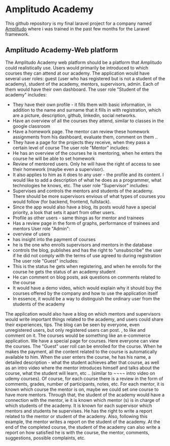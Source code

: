 # Amplitudo Academy

This github repository is my final laravel project for a company named [Amplitudo](https://amplitudo.me/) where i was trained in the past few months for the Laravel framework.

## Amplitudo Academy-Web platform

The Amplitudo Academy web platform should be a platform that Amplitudo could realistically use. Users would primarily be introduced to which courses they can attend at our academy. The application would have several user roles: guest (user who has registered but is not a student of the academy), student of the academy, mentors, supervisors, admin. Each of them would have their own dashboard.
The user role "Student of the academy" includes:
- They have their own profile - it fills them with basic information, in addition to the name and surname that it fills in with registration, which are a picture, description, github, linkedin, social networks.
- Have an overview of all the courses they attend, similar to classes in the google classroom
- Have a homework page. The mentor can review these homework assignments from his dashboard, evaluate them, comment on them ..
- They have a page for the projects they receive, when they pass a certain level of course
The user role "Mentor" includes:
- He has an overview of the courses he is mentoring, when he enters the course he will be able to set homework
- Review of mentored users. Only he will have the right of access to see their homework (maybe even a supervisor).
- It also applies to him as it does to any user - the profile and its content. I would like to add a description of what he does as a programmer, what technologies he knows, etc.
The user role "Supervisor" includes:
- Supervises and controls the mentors and students of the academy. There should be more supervisors envious of what types of courses you would follow (for backend, frontend, fullstack).
- Since the app would also have a blog, its posts would have a special priority, a look that sets it apart from other users.
- Profile as other users - same things as for mentor and trainees
- Has a review page in the form of graphs, performance of trainees and mentors
User role "Admin":
- overview of users
- has insight into the payment of courses
- he is the one who enrolls supervisors and mentors in the database
- controls the blog, publishes and has the right to "unsubscribe" the user if he did not comply with the terms of use agreed to during registration
The user role "Guest" includes:
- This is the status he gets when registering, and when he enrolls for the course he gets the status of an academy student
- He can comment on blog posts, ask questions on comments related to the course
- It would have a demo video, which would explain why it should buy the courses offered by the company and how to use the application itself
- In essence, it would be a way to distinguish the ordinary user from the students of the academy

The application would also have a blog on which mentors and supervisors would write important things related to the academy, and users could share their experiences, tips. The blog can be seen by everyone, even unregistered users, but only registered users can post. , to like and comment on it. The courses would be something like an e-commerce application. We have a special page for courses. Here everyone can view the courses. The "Guest" user roll can be enrolled for the course. When he makes the payment, all the content related to the course is automatically available to him. When the user enters the course, he has his name, a detailed description - what the student achieves after that course, as well as an intro video where the mentor introduces himself and talks about the course, what the student will learn, etc .. (similar to ¬¬¬¬ intro video on udemy courses). Of course, for each course there is a review in the form of comments, grades, number of participants, notes, etc. For each mentor, it is known which course the mentor is on, maybe we could set one course to have more mentors. Through that, the student of the academy would have a connection with the mentor, ie it is known which mentor (s) is in charge of which students of the academy. It is known for each supervisor which mentors and students he supervises. He has the right to write a report related to the mentor or student of the academy. Also, following this example, the mentor writes a report on the student of the academy. At the end of the completed course, the student of the academy can also write a report on how satisfied he is with the course, the mentor, comments, suggestions, possible complaints, etc.


 

